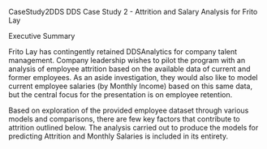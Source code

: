 CaseStudy2DDS
DDS Case Study 2 - Attrition and Salary Analysis for Frito Lay

Executive Summary

Frito Lay has contingently retained DDSAnalytics for company talent management. Company leadership wishes to pilot the program with an analysis of employee attrition based on the available data of current and former employees. As an aside investigation, they would also like to model current employee salaries (by Monthly Income) based on this same data, but the central focus for the presentation is on employee retention. 

Based on exploration of the provided employee dataset through various models and comparisons, there are few key factors that contribute to attrition outlined below. The analysis carried out to produce the models for predicting Attrition and Monthly Salaries is included in its entirety.
